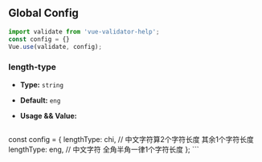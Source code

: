 ## Global Config

```js
import validate from 'vue-validator-help';
const config = {}
Vue.use(validate, config);
```

### length-type
- **Type:** `string`
- **Default:** `eng`
- **Usage && Value:**

    ```js
const config = {
    lengthType: chi, // 中文字符算2个字符长度 其余1个字符长度
    lengthType: eng, // 中文字符 全角半角一律1个字符长度
};
    ```
